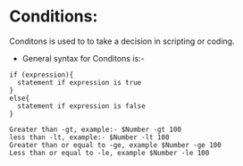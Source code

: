 # Conditions:
Conditons is used to to take a decision in scripting or coding.

* General syntax for Conditons is:-
```
if (expression){
  statement if expression is true
} 
else{
  statement if expression is false
}
```
```
Greater than -gt, example:- $Number -gt 100
less than -lt, example:- $Number -lt 100
Greater than or equal to -ge, example $Number -ge 100
Less than or equal to -le, example $Number -le 100
```